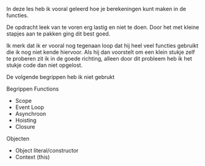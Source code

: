 In deze les heb ik vooral geleerd hoe je berekeningen kunt maken in de functies. 

De opdracht leek van te voren erg lastig en niet te doen. Door het met kleine stapjes aan te pakken ging dit best goed.

Ik merk dat ik er vooral nog tegenaan loop dat hij heel veel functies gebruikt die ik nog niet kende hiervoor. Als hij dan voorstelt om een klein stukje zelf te proberen zit ik in de goede richting, alleen door dit probleem heb ik het stukje code dan niet opgelost. 

De volgende begrippen heb ik niet gebrukt

Begrippen
Functions
-	Scope
-	Event Loop
-	Asynchroon
-	Hoisting
-	Closure

Objecten
-	Object literal/constructor
-	Context (this)